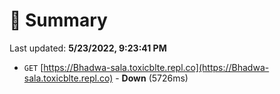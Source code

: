 # 📖 Summary
Last updated: **5/23/2022, 9:23:41 PM**

- `GET` [https://Bhadwa-sala.toxicblte.repl.co](https://Bhadwa-sala.toxicblte.repl.co) - **Down** (5726ms)
